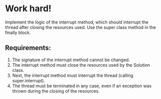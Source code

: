# Work hard!

Implement the logic of the interrupt method, which should interrupt the thread after closing the resources used.
Use the super class method in the finally block.


## Requirements:
1. The signature of the interrupt method cannot be changed.
2. The interrupt method must close the resources used by the Solution class.
3. Next, the interrupt method must interrupt the thread (calling super.interrupt).
4. The thread must be terminated in any case, even if an exception was thrown during the closing of the resources.